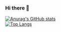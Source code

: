 ### Hi there 👋

[![Anurag's GitHub stats](https://github-readme-stats.vercel.app/api?username=RodrigoMSR&theme=dracula)](https://github.com/RodrigoMSR/github-readme-stats)
<br>
[![Top Langs](https://github-readme-stats.vercel.app/api/top-langs/?username=RodrigoMSR&layout=compact&theme=dracula)](https://github.com/RodrigoMSR/github-readme-stats)
